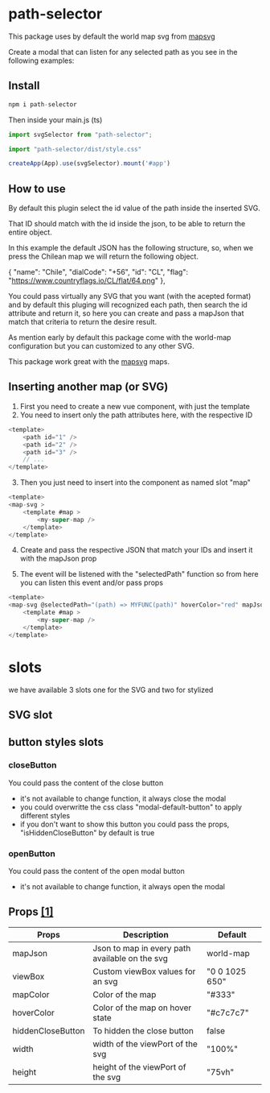 # path-selector

This package uses by default the world map svg from [mapsvg](http://mapsvg.com)

Create a modal that can listen for any selected path as you see in the following examples:

## Install
```js
npm i path-selector
```

Then inside your main.js (ts)

```js
import svgSelector from "path-selector";

import "path-selector/dist/style.css"

createApp(App).use(svgSelector).mount('#app')
```

## How to use

By default this plugin select the id value of the path inside the inserted SVG.

That ID should match with the id inside the json, to be able to return the entire object.

In this example the default JSON has the following structure, so, when we press the Chilean map we will return the following object.

{
    "name": "Chile",
    "dialCode": "+56",
    "id": "CL",
    "flag": "https://www.countryflags.io/CL/flat/64.png"
},

You could pass virtually any SVG that you want (with the acepted format) and by default this pluging will recognized each path, then search the id attribute and return it, so here you can create and pass a mapJson that match that criteria to return the desire result.

As mention early by default this package come with the world-map configuration but you can customized to any other SVG.

This package work great with the [mapsvg](http://mapsvg.com) maps.

## Inserting another map (or SVG)

1. First you need to create a new vue component, with just the template
2. You need to insert only the path attributes here, with the respective ID
```js
<template>
    <path id="1" />
    <path id="2" />
    <path id="3" />
    // ...
</template>
```
3. Then you just need to insert into the component as named slot "map"
```js
<template>
<map-svg >
    <template #map >
        <my-super-map />
    </template>
</template>
```
4. Create and pass the respective JSON that match your IDs and insert it with the mapJson prop

5. The event will be listened with the "selectedPath" function so from here you can listen this event and/or pass props
```js
<template>
<map-svg @selectedPath="(path) => MYFUNC(path)" hoverColor="red" mapJson="MYJSON" >
    <template #map >
        <my-super-map />
    </template>
</template>
```
# slots

we have available 3 slots one for the SVG and two for stylized

## SVG slot

## button styles slots

### closeButton

You could pass the content of the close button

- it's not available to change function, it always close the modal
- you could overwritte the css class "modal-default-button" to apply different styles
- if you don't want to show this button you could pass the props, "isHiddenCloseButton" by default is true

### openButton

You could pass the content of the open modal button

- it's not available to change function, it always open the modal

## Props [[1]](#1)

| Props             | Description                                    | Default        |
|-------------------|------------------------------------------------|----------------|
| mapJson           | Json to map in every path available on the svg | world-map      |
| viewBox           | Custom viewBox values for an svg               | "0 0 1025 650" |
| mapColor          | Color of the map                               | "#333"         |
| hoverColor        | Color of the map on hover state                | "#c7c7c7"      |
| hiddenCloseButton | To hidden the close button                     | false          |
| width             | width of the viewPort of the svg               | "100%"         |
| height            | height of the viewPort of the svg              | "75vh"         |
